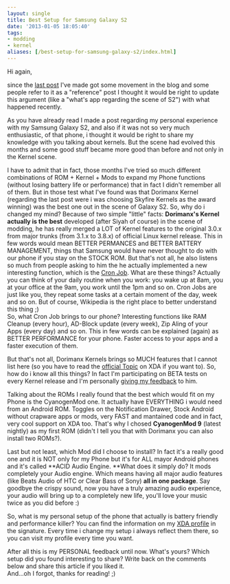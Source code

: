 ```yaml
---
layout: single
title: Best Setup for Samsung Galaxy S2
date: '2013-01-05 18:05:40'
tags:
- modding
- kernel
aliases: [/best-setup-for-samsung-galaxy-s2/index.html]
---
```


Hi again,

since the [last post](/2012-09-22-best-kernel-for-samsung-galaxy-s2/ "Best Kernel for Samsung Galaxy S2 (Sep 2012)") I've made got some movement in the blog and some people refer to it as a "reference" post I thought it would be right to update this argument (like a "what's app regarding the scene of S2") with what happened recently.

As you have already read I made a post regarding my personal experience with my Samsung Galaxy S2, and also if it was not so very much enthusiastic, of that phone, i thought it would be right to share my knowledge with you talking about kernels. But the scene had evolved this months and some good stuff became more good than before and not only in the Kernel scene.

I have to admit that in fact, those months I've tried so much different combinations of ROM + Kernel + Mods to expand my Phone functions (without losing battery life or performance) that in fact I didn't remember all of them. But in those test what I've found was that Dorimanx Kernel (regarding the last post were i was choosing Skyfire Kernels as the award winning) was the best one out in the scene of Galaxy S2\. So, why do i changed my mind? Because of two simple "little" facts: **Dorimanx's Kernel actually is the best** developed (after Siyah of course) in the scene of modding, he has really merged a LOT of Kernel features to the original 3.0.x from major trunks (from 3.1.x to 3.8.x) of official Linux kernel release. This in few words would mean BETTER PERMANCES and BETTER BATTERY MANAGEMENT, things that Samsung would have never thought to do with our phone if you stay on the STOCK ROM. But that's not all, he also listens so much from people asking to him the he actually implemented a new interesting function, which is the [Cron Job](http://en.wikipedia.org/wiki/Cron "Unix Cron Jobs"). What are these things? Actually you can think of your daily routine when you work: you wake up at 8am, you at your office at the 9am, you work until the 1pm and so on. Cron Jobs are just like you, they repeat some tasks at a certain moment of the day, week and so on. But of course, Wikipedia is the right place to better understand this thing ;)  
So, what Cron Job brings to our phone? Interesting functions like RAM Cleanup (every hour), AD-Block update (every week), Zip Aling of your Apps (every day) and so on. This in few words can be explained (again) as BETTER PERFORMANCE for your phone. Faster access to your apps and a faster execution of them.

But that's not all, Dorimanx Kernels brings so MUCH features that I cannot list here (so you have to read the [official Topic](http://forum.xda-developers.com/showthread.php?t=1617219 "Dorimanx Official Kernel Topic on XDA") on XDA if you want to). So, how do i know all this things? In fact I'm participating on BETA tests on every Kernel release and I'm personally [giving my feedback](http://forum.xda-developers.com/showpost.php?p=36147282&postcount=18329 "Julian Xhokaxhiu - XDA BETA test reply on Dorimanx Topic") to him.

Talking about the ROMs I really found that the best which would fit on my Phone is the CyanogenMod one. It actually have EVERYTHING i would need from an Android ROM. Toggles on the Notification Drawer, Stock Android without crapware apps or mods, very FAST and mantained code and in fact, very cool support on XDA too. That's why I chosed **CyanogenMod 9** (latest nightly) as my first ROM (didn't I tell you that with Dorimanx you can also install two ROMs?).

Last but not least, which Mod did I choose to install? In fact it's a really good one and it is NOT only for my Phone but it's for ALL mayor Android phones and it's called **ACID Audio Engine. **What does it simply do? It mods completely your Audio engine. Which means having all major audio features (like Beats Audio of HTC or Clear Bass of Sony) **all in one package**. Say goodbye the crispy sound, now you have a truly amazing audio experience, your audio will bring up to a completely new life, you'll love your music twice as you did before :)

So, what is my personal setup of the phone that actually is battery friendly and performance killer? You can find the information on my [XDA profile](http://forum.xda-developers.com/member.php?u=4794029 "Julian Xhokaxhiu XDA Profile") in the signature. Every time i change my setup i always reflect them there, so you can visit my profile every time you want.

After all this is my PERSONAL feedback until now. What's yours? Which setup did you found interesting to share? Write back on the comments below and share this article if you liked it.  
And...oh I forgot, thanks for reading! ;)